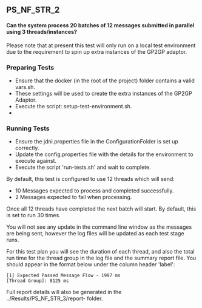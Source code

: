 ## PS_NF_STR_2

#### Can the system process 20 batches of 12 messages submitted in parallel using 3 threads/instances?

Please note that at present this test will only run on a local test environment due to the requirement
to spin up extra instances of the GP2GP adaptor.

### Preparing Tests

* Ensure that the docker (in the root of the project) folder contains a valid vars.sh.
* These settings will be used to create the extra instances of the GP2GP Adaptor.
* Execute the script: setup-test-environment.sh.
* 

### Running Tests
* Ensure the jdni.properties file in the ConfigurationFolder is set up correctly.
* Update the config.properties file with the details for the environment to execute against.
* Execute the script 'run-tests.sh' and wait to complete.

By default, this test is configured to use 12 threads which will send:
* 10 Messages expected to process and completed successfully.
* 2 Messages expected to fail when processing.

Once all 12 threads have completed the next batch will start.  By default, this is set to run 30 times.

You will not see any update in the command line window as the messages are being sent, however the log files will be
updated as each test stage runs.

For this test plan you will see the duration of each thread, and also the total run time for the thread group in the log 
file and the summary report file. You should appear in the format below under the column header 'label':

```
[1] Expected Passed Message Flow - 1997 ms
[Thread Group]: 8125 ms
```

Full report details will also be generated in the ../Results/PS_NF_STR_3/report-<timestamp> folder.
